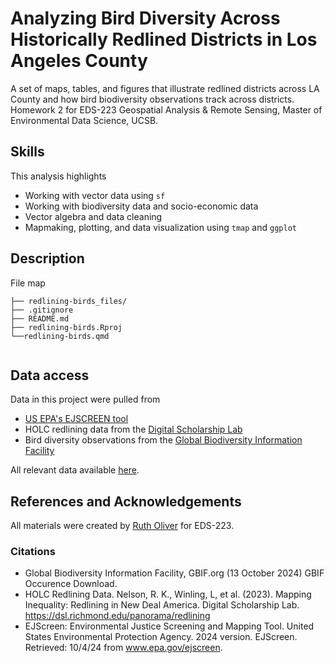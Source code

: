 # Analyzing Bird Diversity Across Historically Redlined Districts in Los Angeles County 
A set of maps, tables, and figures that illustrate redlined districts across LA County and how bird biodiversity observations track across districts. Homework 2 for EDS-223 Geospatial Analysis & Remote Sensing, Master of Environmental Data Science, UCSB. 

## Skills
This analysis highlights

- Working with vector data using `sf` 
- Working with biodiversity data and socio-economic data
- Vector algebra and data cleaning
- Mapmaking, plotting, and data visualization using `tmap` and `ggplot`

## Description
File map
```
├── redlining-birds_files/
├── .gitignore
├── README.md                         
├── redlining-birds.Rproj
└──redlining-birds.qmd                  
         
```
## Data access
Data in this project were pulled from  
- [US EPA's EJSCREEN tool](https://www.epa.gov/ejscreen/download-ejscreen-data)
- HOLC redlining data from the [Digital Scholarship Lab](https://dsl.richmond.edu/panorama/redlining/#loc=5/39.1/-94.58&text=downloads)
- Bird diversity observations from the [Global Biodiversity Information Facility](https://eds-223-geospatial.github.io/assignments/gbif.org)

All relevant data available [here](https://drive.google.com/file/d/14CauXFZkVh_6z2Euq0m1Sq1kHQ31fiMk/view?usp=drive_link).

## References and Acknowledgements
All materials were created by [Ruth Oliver](https://github.com/ryoliver) for EDS-223. 

### Citations

- Global Biodiversity Information Facility, GBIF.org (13 October 2024) GBIF Occurence Download. 
- HOLC Redlining Data. Nelson, R. K., Winling, L, et al. (2023). Mapping Inequality: Redlining in New Deal America. Digital Scholarship Lab. https://dsl.richmond.edu/panorama/redlining 
- EJScreen: Environmental Justice Screening and Mapping Tool. United States Environmental Protection Agency. 2024 version. EJScreen. Retrieved: 10/4/24 from www.epa.gov/ejscreen. 
